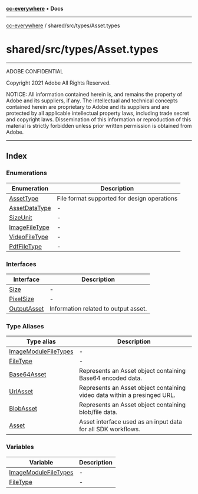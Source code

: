[**cc-everywhere**](../../../../index.md) • **Docs**

***

[cc-everywhere](../../../../index.md) / shared/src/types/Asset.types

# shared/src/types/Asset.types

**********************************************************************
  ADOBE CONFIDENTIAL

  Copyright 2021 Adobe
  All Rights Reserved.

  NOTICE:  All information contained herein is, and remains
  the property of Adobe and its suppliers, if any. The intellectual
  and technical concepts contained herein are proprietary to Adobe
  and its suppliers and are protected by all applicable intellectual
  property laws, including trade secret and copyright laws.
  Dissemination of this information or reproduction of this material
  is strictly forbidden unless prior written permission is obtained
  from Adobe.
  
************************************************************************

## Index

### Enumerations

| Enumeration | Description |
| ------ | ------ |
| [AssetType](enumerations/AssetType.md) | File format supported for design operations |
| [AssetDataType](enumerations/AssetDataType.md) | - |
| [SizeUnit](enumerations/SizeUnit.md) | - |
| [ImageFileType](enumerations/ImageFileType.md) | - |
| [VideoFileType](enumerations/VideoFileType.md) | - |
| [PdfFileType](enumerations/PdfFileType.md) | - |

### Interfaces

| Interface | Description |
| ------ | ------ |
| [Size](interfaces/Size.md) | - |
| [PixelSize](interfaces/PixelSize.md) | - |
| [OutputAsset](interfaces/OutputAsset.md) | Information related to output asset. |

### Type Aliases

| Type alias | Description |
| ------ | ------ |
| [ImageModuleFileTypes](type-aliases/ImageModuleFileTypes.md) | - |
| [FileType](type-aliases/FileType.md) | - |
| [Base64Asset](type-aliases/Base64Asset.md) | Represents an Asset object containing Base64 encoded data. |
| [UrlAsset](type-aliases/UrlAsset.md) | Represents an Asset object containing video data within a presinged URL. |
| [BlobAsset](type-aliases/BlobAsset.md) | Represents an Asset object containing blob/file data. |
| [Asset](type-aliases/Asset.md) | Asset interface used as an input data for all SDK workflows. |

### Variables

| Variable | Description |
| ------ | ------ |
| [ImageModuleFileTypes](variables/ImageModuleFileTypes.md) | - |
| [FileType](variables/FileType.md) | - |
